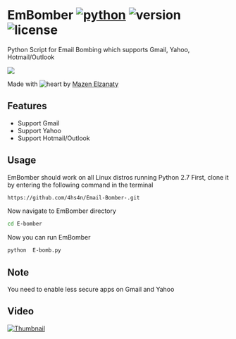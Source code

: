 # EmBomber [![python](https://img.shields.io/badge/Python-2.7-green.svg?style=style=flat-square)](https://www.python.org/downloads/) ![version](https://img.shields.io/badge/Build-Final-blue.svg) ![license](https://img.shields.io/badge/License-GPL_3-orange.svg?style=style=flat-square)

Python Script for Email Bombing which supports Gmail, Yahoo, Hotmail/Outlook

<a href="https://asciinema.org/a/LPEmn3kibOGFnt9229vaeuoWG" target="_blank"><img src="https://asciinema.org/a/LPEmn3kibOGFnt9229vaeuoWG.png" /></a>

Made with ![heart](https://cloud.githubusercontent.com/assets/4301109/16754758/82e3a63c-4813-11e6-9430-6015d98aeaab.png) by <a href=https://twitter.com/MazenElzanaty>Mazen Elzanaty</a>

## Features
- Support Gmail
- Support Yahoo
- Support Hotmail/Outlook

## Usage
EmBomber should work on all Linux distros running Python 2.7
First, clone it by entering the following command in the terminal
``` bash
https://github.com/4hs4n/Email-Bomber-.git
```
Now navigate to EmBomber directory
``` bash
cd E-bomber
```
Now you can run EmBomber
``` bash
python  E-bomb.py
```
## Note
You need to enable less secure apps on Gmail and Yahoo

## Video
[![Thumbnail](https://www.noidentitytheft.com/wp-content/uploads/2016/09/email-bomb-1024x442.png)](https://www.youtube.com/watch?v=tQ_eiwpsYWs)
